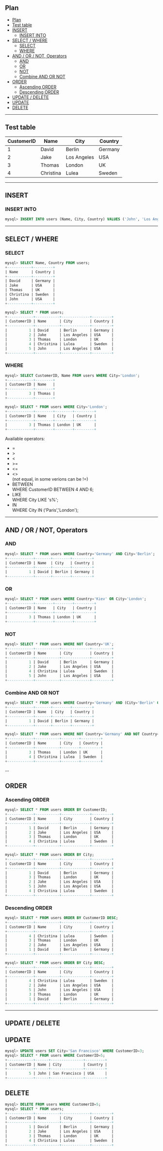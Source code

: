 ## Plan
- [Plan](#plan)
- [Test table](#test-table)
- [INSERT](#insert)
  - [INSERT INTO](#insert-into)
- [SELECT / WHERE](#select--where)
  - [SELECT](#select)
  - [WHERE](#where)
- [AND / OR / NOT, Operators](#and--or--not-operators)
  - [AND](#and)
  - [OR](#or)
  - [NOT](#not)
  - [Combine AND OR NOT](#combine-and-or-not)
- [ORDER](#order)
  - [Ascending ORDER](#ascending-order)
  - [Descending ORDER](#descending-order)
- [UPDATE / DELETE](#update--delete)
- [UPDATE](#update)
- [DELETE](#delete)

---
## Test table

| CustomerID | Name | City | Country |
|------------|------|------|---------|
|1           |David |Berlin|Germany  |
|2           |Jake  |Los Angeles| USA|
|3           |Thomas|London|UK       |
|4           |Christina|Lulea| Sweden|

---
## INSERT 

### INSERT INTO
```sql
mysql> INSERT INTO users (Name, City, Country) VALUES ('John', 'Los Angeles', 'USA');
```

---
## SELECT / WHERE 

### SELECT 
```sql
mysql> SELECT Name, Country FROM users;
+-----------+---------+
| Name      | Country |
+-----------+---------+
| David     | Germany |
| Jake      | USA     |
| Thomas    | UK      |
| Christina | Sweden  |
| John      | USA     |
+-----------+---------+
```

```sql
mysql> SELECT * FROM users;
+------------+-----------+-------------+---------+
| CustomerID | Name      | City        | Country |
+------------+-----------+-------------+---------+
|          1 | David     | Berlin      | Germany |
|          2 | Jake      | Los Angeles | USA     |
|          3 | Thomas    | London      | UK      |
|          4 | Christina | Lulea       | Sweden  |
|          5 | John      | Los Angeles | USA     |
+------------+-----------+-------------+---------+
```

### WHERE
```sql
mysql> SELECT CustomerID, Name FROM users WHERE City='London';
+------------+--------+
| CustomerID | Name   |
+------------+--------+
|          3 | Thomas |
+------------+--------+
```

```sql
mysql> SELECT * FROM users WHERE City='London';
+------------+--------+--------+---------+
| CustomerID | Name   | City   | Country |
+------------+--------+--------+---------+
|          3 | Thomas | London | UK      |
+------------+--------+--------+---------+
```

Available operators:
- =
- \>
- <
- \>=
- <=
- <>          
  (not equal, in some verions can be !=)
- BETWEEN     
  WHERE CustomerID BETWEEN 4 AND 6;
- LIKE      
  WHERE City LIKE 's%';
- IN  
  WHERE City IN ('Paris','London');


---
## AND / OR / NOT, Operators

### AND
```sql
mysql> SELECT * FROM users WHERE Country='Germany' AND City='Berlin';
+------------+-------+--------+---------+
| CustomerID | Name  | City   | Country |
+------------+-------+--------+---------+
|          1 | David | Berlin | Germany |
+------------+-------+--------+---------+
```

### OR
```sql
mysql> SELECT * FROM users WHERE Country='Kiev' OR City='London';
+------------+--------+--------+---------+
| CustomerID | Name   | City   | Country |
+------------+--------+--------+---------+
|          3 | Thomas | London | UK      |
+------------+--------+--------+---------+
```

### NOT
```sql
mysql> SELECT * FROM users WHERE NOT Country='UK';
+------------+-----------+-------------+---------+
| CustomerID | Name      | City        | Country |
+------------+-----------+-------------+---------+
|          1 | David     | Berlin      | Germany |
|          2 | Jake      | Los Angeles | USA     |
|          4 | Christina | Lulea       | Sweden  |
|          5 | John      | Los Angeles | USA     |
+------------+-----------+-------------+---------+
```

### Combine AND OR NOT
```sql
mysql> SELECT * FROM users WHERE Country='Germany' AND (City='Berlin' OR City='Stuttgart');
+------------+-------+--------+---------+
| CustomerID | Name  | City   | Country |
+------------+-------+--------+---------+
|          1 | David | Berlin | Germany |
+------------+-------+--------+---------+
```

```sql
mysql> SELECT * FROM users WHERE NOT Country='Germany' AND NOT Country='USA';
+------------+-----------+--------+---------+
| CustomerID | Name      | City   | Country |
+------------+-----------+--------+---------+
|          3 | Thomas    | London | UK      |
|          4 | Christina | Lulea  | Sweden  |
+------------+-----------+--------+---------+
```

--
## ORDER

### Ascending ORDER
```sql
mysql> SELECT * FROM users ORDER BY CustomerID;
+------------+-----------+-------------+---------+
| CustomerID | Name      | City        | Country |
+------------+-----------+-------------+---------+
|          1 | David     | Berlin      | Germany |
|          2 | Jake      | Los Angeles | USA     |
|          3 | Thomas    | London      | UK      |
|          4 | Christina | Lulea       | Sweden  |
+------------+-----------+-------------+---------+
```

```sql
mysql> SELECT * FROM users ORDER BY City;
+------------+-----------+-------------+---------+
| CustomerID | Name      | City        | Country |
+------------+-----------+-------------+---------+
|          1 | David     | Berlin      | Germany |
|          3 | Thomas    | London      | UK      |
|          2 | Jake      | Los Angeles | USA     |
|          5 | John      | Los Angeles | USA     |
|          4 | Christina | Lulea       | Sweden  |
+------------+-----------+-------------+---------+
```

### Descending ORDER
```sql
mysql> SELECT * FROM users ORDER BY CustomerID DESC;
+------------+-----------+-------------+---------+
| CustomerID | Name      | City        | Country |
+------------+-----------+-------------+---------+
|          4 | Christina | Lulea       | Sweden  |
|          3 | Thomas    | London      | UK      |
|          2 | Jake      | Los Angeles | USA     |
|          1 | David     | Berlin      | Germany |
+------------+-----------+-------------+---------+
```

```sql
mysql> SELECT * FROM users ORDER BY City DESC;
+------------+-----------+-------------+---------+
| CustomerID | Name      | City        | Country |
+------------+-----------+-------------+---------+
|          4 | Christina | Lulea       | Sweden  |
|          2 | Jake      | Los Angeles | USA     |
|          5 | John      | Los Angeles | USA     |
|          3 | Thomas    | London      | UK      |
|          1 | David     | Berlin      | Germany |
+------------+-----------+-------------+---------+
```

---
## UPDATE / DELETE

## UPDATE
```sql
mysql> UPDATE users SET City='San Francisco' WHERE CustomerID=3;
mysql> SELECT * FROM users WHERE CustomerID=5;
+------------+------+---------------+---------+
| CustomerID | Name | City          | Country |
+------------+------+---------------+---------+
|          5 | John | San Francisco | USA     |
+------------+------+---------------+---------+
```

## DELETE
```sql
mysql> DELETE FROM users WHERE CustomerID=5;
mysql> SELECT * FROM users;
+------------+-----------+-------------+---------+
| CustomerID | Name      | City        | Country |
+------------+-----------+-------------+---------+
|          1 | David     | Berlin      | Germany |
|          2 | Jake      | Los Angeles | USA     |
|          3 | Thomas    | London      | UK      |
|          4 | Christina | Lulea       | Sweden  |
+------------+-----------+-------------+---------+

